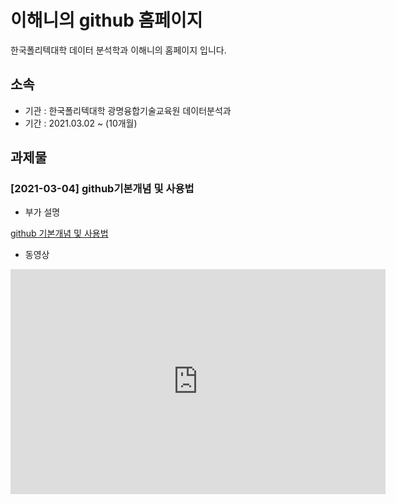 # 이해니의 github 홈페이지

한국폴리텍대학 데이터 분석학과 이해니의 홈페이지 입니다.

## 소속

- 기관 : 한국폴리텍대학 광명융합기술교육원 데이터분석과
- 기간 : 2021.03.02 ~ (10개월)

## 과제물

### [2021-03-04] github기본개념 및 사용법

- 부가 설명

[github 기본개념 및 사용법](https://github.com/hennylee/kopo-01-github/blob/main/2021-03-04-github-01.md)

- 동영상

<iframe id="ytplayer" type="text/html" width="600" height="360" src="https://www.youtube.com/embed/HlqYi_Nawkk" frameborder="0"></iframe>



